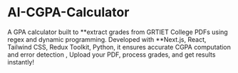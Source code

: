 # AI-CGPA-Calculator
A GPA calculator built to **extract grades from GRTIET College PDFs using regex and dynamic programming. Developed with **Next.js, React, Tailwind CSS, Redux Toolkit, Python, it ensures accurate CGPA computation and error detection , Upload your PDF, process grades, and get results instantly!
